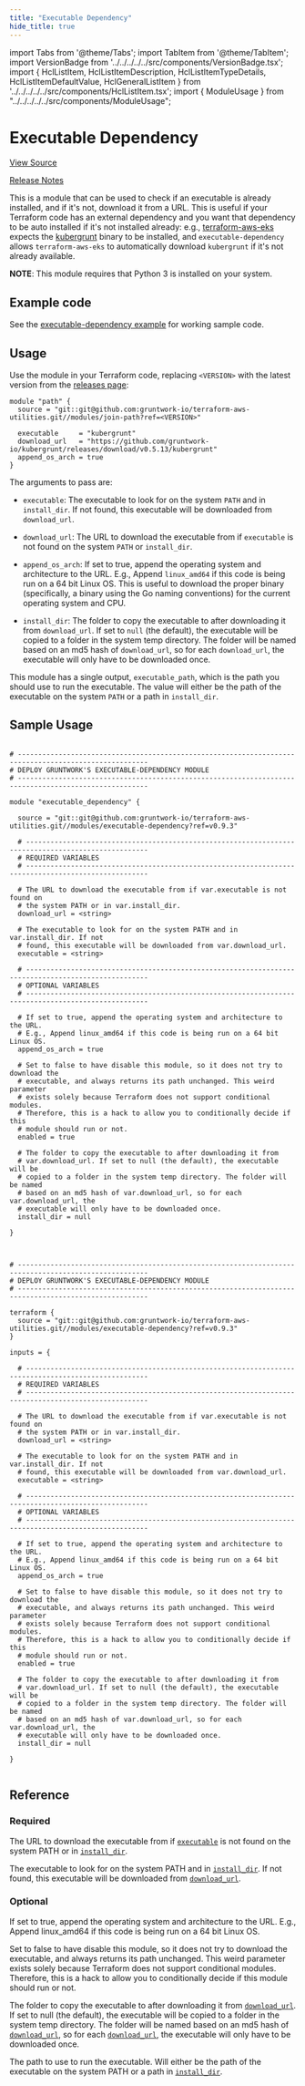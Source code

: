 ```yaml
---
title: "Executable Dependency"
hide_title: true
---
```


import Tabs from '@theme/Tabs';
import TabItem from '@theme/TabItem';
import VersionBadge from '../../../../../src/components/VersionBadge.tsx';
import { HclListItem, HclListItemDescription, HclListItemTypeDetails, HclListItemDefaultValue, HclGeneralListItem } from '../../../../../src/components/HclListItem.tsx';
import { ModuleUsage } from "../../../../../src/components/ModuleUsage";

<VersionBadge repoTitle="Terraform Utility Modules" version="0.9.3" lastModifiedVersion="0.8.0"/>

# Executable Dependency

<a href="https://github.com/gruntwork-io/terraform-aws-utilities/tree/v0.9.3/modules/executable-dependency" className="link-button" title="View the source code for this module in GitHub.">View Source</a>

<a href="https://github.com/gruntwork-io/terraform-aws-utilities/releases/tag/v0.8.0" className="link-button" title="Release notes for only versions which impacted this module.">Release Notes</a>

This is a module that can be used to check if an executable is already installed, and if it's not, download it from a
URL. This is useful if your Terraform code has an external dependency and you want that dependency to be auto installed
if it's not installed already: e.g., [terraform-aws-eks](https://github.com/gruntwork-io/terraform-aws-eks) expects the
[kubergrunt](https://github.com/gruntwork-io/kubergrunt) binary to be installed, and `executable-dependency` allows
`terraform-aws-eks` to automatically download `kubergrunt` if it's not already available.

**NOTE**: This module requires that Python 3 is installed on your system.

## Example code

See the [executable-dependency example](https://github.com/gruntwork-io/terraform-aws-utilities/tree/v0.9.3/examples/executable-dependency) for working sample code.

## Usage

Use the module in your Terraform code, replacing `<VERSION>` with the latest version from the [releases
page](https://github.com/gruntwork-io/terraform-aws-utilities/releases):

```hcl
module "path" {
  source = "git::git@github.com:gruntwork-io/terraform-aws-utilities.git//modules/join-path?ref=<VERSION>"
  
  executable     = "kubergrunt"
  download_url   = "https://github.com/gruntwork-io/kubergrunt/releases/download/v0.5.13/kubergrunt"
  append_os_arch = true
}
```

The arguments to pass are:

*   `executable`: The executable to look for on the system `PATH` and in `install_dir`. If not found, this executable
    will be downloaded from `download_url`.

*   `download_url`: The URL to download the executable from if `executable` is not found on the system `PATH` or
    `install_dir`.

*   `append_os_arch`: If set to true, append the operating system and architecture to the URL. E.g., Append `linux_amd64`
    if this code is being run on a 64 bit Linux OS. This is useful to download the proper binary (specifically, a binary
    using the Go naming conventions) for the current operating system and CPU.

*   `install_dir`: The folder to copy the executable to after downloading it from `download_url`. If set to `null` (the
    default), the executable will be copied to a folder in the system temp directory. The folder will be named based on
    an md5 hash of `download_url`, so for each `download_url`, the executable will only have to be downloaded once.

This module has a single output, `executable_path`, which is the path you should use to run the executable. The value
will either be the path of the executable on the system `PATH` or a path in `install_dir`.

## Sample Usage

<Tabs>
<TabItem value="terraform" label="Terraform" default>

```hcl title="main.tf"

# ------------------------------------------------------------------------------------------------------
# DEPLOY GRUNTWORK'S EXECUTABLE-DEPENDENCY MODULE
# ------------------------------------------------------------------------------------------------------

module "executable_dependency" {

  source = "git::git@github.com:gruntwork-io/terraform-aws-utilities.git//modules/executable-dependency?ref=v0.9.3"

  # ----------------------------------------------------------------------------------------------------
  # REQUIRED VARIABLES
  # ----------------------------------------------------------------------------------------------------

  # The URL to download the executable from if var.executable is not found on
  # the system PATH or in var.install_dir.
  download_url = <string>

  # The executable to look for on the system PATH and in var.install_dir. If not
  # found, this executable will be downloaded from var.download_url.
  executable = <string>

  # ----------------------------------------------------------------------------------------------------
  # OPTIONAL VARIABLES
  # ----------------------------------------------------------------------------------------------------

  # If set to true, append the operating system and architecture to the URL.
  # E.g., Append linux_amd64 if this code is being run on a 64 bit Linux OS.
  append_os_arch = true

  # Set to false to have disable this module, so it does not try to download the
  # executable, and always returns its path unchanged. This weird parameter
  # exists solely because Terraform does not support conditional modules.
  # Therefore, this is a hack to allow you to conditionally decide if this
  # module should run or not.
  enabled = true

  # The folder to copy the executable to after downloading it from
  # var.download_url. If set to null (the default), the executable will be
  # copied to a folder in the system temp directory. The folder will be named
  # based on an md5 hash of var.download_url, so for each var.download_url, the
  # executable will only have to be downloaded once.
  install_dir = null

}


```

</TabItem>
<TabItem value="terragrunt" label="Terragrunt" default>

```hcl title="terragrunt.hcl"

# ------------------------------------------------------------------------------------------------------
# DEPLOY GRUNTWORK'S EXECUTABLE-DEPENDENCY MODULE
# ------------------------------------------------------------------------------------------------------

terraform {
  source = "git::git@github.com:gruntwork-io/terraform-aws-utilities.git//modules/executable-dependency?ref=v0.9.3"
}

inputs = {

  # ----------------------------------------------------------------------------------------------------
  # REQUIRED VARIABLES
  # ----------------------------------------------------------------------------------------------------

  # The URL to download the executable from if var.executable is not found on
  # the system PATH or in var.install_dir.
  download_url = <string>

  # The executable to look for on the system PATH and in var.install_dir. If not
  # found, this executable will be downloaded from var.download_url.
  executable = <string>

  # ----------------------------------------------------------------------------------------------------
  # OPTIONAL VARIABLES
  # ----------------------------------------------------------------------------------------------------

  # If set to true, append the operating system and architecture to the URL.
  # E.g., Append linux_amd64 if this code is being run on a 64 bit Linux OS.
  append_os_arch = true

  # Set to false to have disable this module, so it does not try to download the
  # executable, and always returns its path unchanged. This weird parameter
  # exists solely because Terraform does not support conditional modules.
  # Therefore, this is a hack to allow you to conditionally decide if this
  # module should run or not.
  enabled = true

  # The folder to copy the executable to after downloading it from
  # var.download_url. If set to null (the default), the executable will be
  # copied to a folder in the system temp directory. The folder will be named
  # based on an md5 hash of var.download_url, so for each var.download_url, the
  # executable will only have to be downloaded once.
  install_dir = null

}


```

</TabItem>
</Tabs>




## Reference

<Tabs>
<TabItem value="inputs" label="Inputs" default>

### Required

<HclListItem name="download_url" requirement="required" type="string">
<HclListItemDescription>

The URL to download the executable from if <a href="#executable"><code>executable</code></a> is not found on the system PATH or in <a href="#install_dir"><code>install_dir</code></a>.

</HclListItemDescription>
</HclListItem>

<HclListItem name="executable" requirement="required" type="string">
<HclListItemDescription>

The executable to look for on the system PATH and in <a href="#install_dir"><code>install_dir</code></a>. If not found, this executable will be downloaded from <a href="#download_url"><code>download_url</code></a>.

</HclListItemDescription>
</HclListItem>

### Optional

<HclListItem name="append_os_arch" requirement="optional" type="bool">
<HclListItemDescription>

If set to true, append the operating system and architecture to the URL. E.g., Append linux_amd64 if this code is being run on a 64 bit Linux OS.

</HclListItemDescription>
<HclListItemDefaultValue defaultValue="true"/>
</HclListItem>

<HclListItem name="enabled" requirement="optional" type="bool">
<HclListItemDescription>

Set to false to have disable this module, so it does not try to download the executable, and always returns its path unchanged. This weird parameter exists solely because Terraform does not support conditional modules. Therefore, this is a hack to allow you to conditionally decide if this module should run or not.

</HclListItemDescription>
<HclListItemDefaultValue defaultValue="true"/>
</HclListItem>

<HclListItem name="install_dir" requirement="optional" type="string">
<HclListItemDescription>

The folder to copy the executable to after downloading it from <a href="#download_url"><code>download_url</code></a>. If set to null (the default), the executable will be copied to a folder in the system temp directory. The folder will be named based on an md5 hash of <a href="#download_url"><code>download_url</code></a>, so for each <a href="#download_url"><code>download_url</code></a>, the executable will only have to be downloaded once.

</HclListItemDescription>
<HclListItemDefaultValue defaultValue="null"/>
</HclListItem>

</TabItem>
<TabItem value="outputs" label="Outputs">

<HclListItem name="executable_path">
<HclListItemDescription>

The path to use to run the executable. Will either be the path of the executable on the system PATH or a path in <a href="#install_dir"><code>install_dir</code></a>.

</HclListItemDescription>
</HclListItem>

</TabItem>
</Tabs>


<!-- ##DOCS-SOURCER-START
{
  "originalSources": [
    "https://github.com/gruntwork-io/terraform-aws-utilities/tree/v0.9.3/modules/executable-dependency/readme.md",
    "https://github.com/gruntwork-io/terraform-aws-utilities/tree/v0.9.3/modules/executable-dependency/variables.tf",
    "https://github.com/gruntwork-io/terraform-aws-utilities/tree/v0.9.3/modules/executable-dependency/outputs.tf"
  ],
  "sourcePlugin": "module-catalog-api",
  "hash": "1405240bc03431fa3c3d2557af1cae81"
}
##DOCS-SOURCER-END -->
